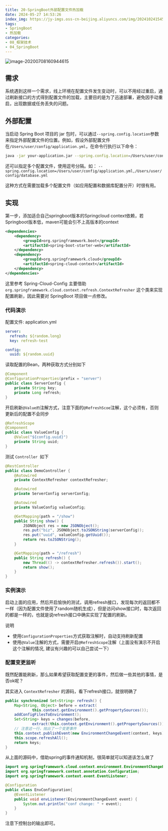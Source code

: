 ```yaml
---
title: 20-SpringBoot外部配置文件热加载
date: 2024-05-27 14:53:26
index_img: https://jy-imgs.oss-cn-beijing.aliyuncs.com/img/20241024154522.png
tags:
- SpringBoot
- 热加载
categories:
- 08_框架技术
- 04_SpringBoot
---
```


![image-20200708160944615](https://jy-imgs.oss-cn-beijing.aliyuncs.com/img/20200708160946.png)



## 需求

系统遇到这样一个需求，线上环境在配置文件发生变动时，可以不用经过重启，通过刷新接口的方式得到配置文件的加载，主要目的是为了迅速部署，避免因手动重启，出现数据或任务丢失的问题。

## 外部配置

当启动 Spring Boot 项目的 jar 包时，可以通过`--spring.config.location`参数来指定外部配置文件的位置。例如，假设外部配置文件在`/Users/user/config/application.yml`，在命令行执行以下命令：

```bash
java -jar your-application.jar --spring.config.location=/Users/user/config/application.yml
```

还可以指定多个配置文件，使用逗号分隔。如：
`--spring.config.location=/Users/user/config/application.yml,/Users/user/config/database.yml`

这种方式在需要加载多个配置文件（如应用配置和数据库配置分开）时很有用。

## 实现

第一步，添加适合自己springboot版本的Springcloud context依赖，若Springboot版本低，maven可能会引不上高版本的context

```xml
<dependencies>
    <dependency>
        <groupId>org.springframework.boot</groupId>
        <artifactId>spring-boot-starter-web</artifactId>
    </dependency>
    <dependency>
        <groupId>org.springframework.cloud</groupId>
        <artifactId>spring-cloud-context</artifactId>
    </dependency>
</dependencies>
```

这里参考 Spring-Cloud-Config 主要借助 `org.springframework.cloud.context.refresh.ContextRefresher` 这个类来实现配置刷新，因此需要对 SpringBoot 项目做一点修改。

### 代码演示

配置文件: application.yml

```yaml
server:
  refresh: ${random.long}
  key: refresh-test

config:
  uuid: ${random.uuid}
```

读取配置的Bean，两种获取方式分别如下

```java
@Component
@ConfigurationProperties(prefix = "server")
public class ServerConfig {
    private String key;
    private Long refresh;
}
```

开启刷新`@Value的`注解方式，注意下面的`@RefreshScoe`注解，这个必须有，否则更新后的配置不会同步

```java
@RefreshScope
@Component
public class ValueConfig {
    @Value("${config.uuid}")
    private String uuid;
}
```

测试 `Controller `如下

```java
@RestController
public class DemoController {
    @Autowired
    private ContextRefresher contextRefresher;

    @Autowired
    private ServerConfig serverConfig;

    @Autowired
    private ValueConfig valueConfig;

    @GetMapping(path = "/show")
    public String show() {
        JSONObject res = new JSONObject();
        res.put("biz", JSONObject.toJSONString(serverConfig));
        res.put("uuid", valueConfig.getUuid());
        return res.toJSONString();
    }

    @GetMapping(path = "/refresh")
    public String refresh() {
        new Thread(() -> contextRefresher.refresh()).start();
        return show();
    }
}
```

### 实例演示

启动上面的应用，然后开启愉快的测试，调用refresh接口，发现每次的返回都不一样（因为配置文件使用了random随机生成），但是访问show接口时，每次返回的都是一样的，也就是说refresh接口中确实实现了配置的刷新。

说明

- 使用`ConfigurationProperties`方式获取注解时，自动支持刷新配置
- 使用`@Value`注解的方式，需要开启`@RefreshScope`注解（上面没有演示不开启这个注解的情况, 建议有兴趣的可以自己尝试一下）

### 配置变更监听

既然配置能刷新，那么如果希望获取配置变更的事件，然后做一些其他的事情，是否ok呢？

其实进入 `ContextRefresher` 的源码，看下refresh接口，就很明确了

```java
public synchronized Set<String> refresh() {
    Map<String, Object> before = extract(
            this.context.getEnvironment().getPropertySources());
    addConfigFilesToEnvironment();
    Set<String> keys = changes(before,
            extract(this.context.getEnvironment().getPropertySources())).keySet();
    // 注意这一行，抛出了一个变更事件
    this.context.publishEvent(new EnvironmentChangeEvent(context, keys));
    this.scope.refreshAll();
    return keys;
}
```

从上面的源码中，借助spring的事件通知机制，很简单就可以知道该怎么做了

```java
import org.springframework.cloud.context.environment.EnvironmentChangeEvent;
import org.springframework.context.annotation.Configuration;
import org.springframework.context.event.EventListener;

@Configuration
public class EnvConfiguration{
    @EventListener
    public void envListener(EnvironmentChangeEvent event) {
        System.out.println("conf change: " + event);
    }
}
```

注意下控制台的输出即可。